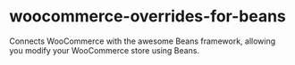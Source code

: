 # woocommerce-overrides-for-beans
Connects WooCommerce with the awesome Beans framework, allowing you modify your WooCommerce store using Beans.
